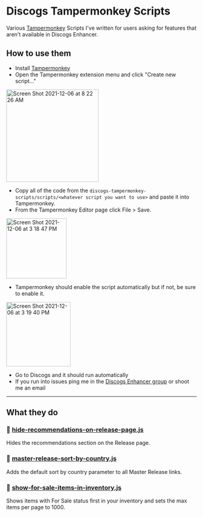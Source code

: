 # Discogs Tampermonkey Scripts
Various [Tampermonkey](https://chrome.google.com/webstore/detail/tampermonkey/dhdgffkkebhmkfjojejmpbldmpobfkfo?hl=en) Scripts I've written for users asking for features that aren't available in Discogs Enhancer.

## How to use them

- Install [Tampermonkey](https://chrome.google.com/webstore/detail/tampermonkey/dhdgffkkebhmkfjojejmpbldmpobfkfo?hl=en)
- Open the Tampermonkey extension menu and click "Create new script..."
<img width="244" alt="Screen Shot 2021-12-06 at 8 22 26 AM" src="https://user-images.githubusercontent.com/12960237/144938121-b9bfbda8-bb63-4807-a731-cc6b1cb41871.png">

- Copy all of the code from the `discogs-tampermonkey-scripts/scripts/<whatever script you want to use>` and paste it into Tampermonkey.
- From the Tampermonkey Editor page click File > Save.

<img width="159" alt="Screen Shot 2021-12-06 at 3 18 47 PM" src="https://user-images.githubusercontent.com/12960237/144938226-d9002f3f-42c6-4ff3-a31a-95c11737c69b.png">

- Tampermonkey should enable the script automatically but if not, be sure to enable it.


<img width="170" alt="Screen Shot 2021-12-06 at 3 19 40 PM" src="https://user-images.githubusercontent.com/12960237/144938295-9799e296-9c24-475a-80a1-7c1f4367d8f9.png">

- Go to Discogs and it should run automatically
- If you run into issues ping me in the [Discogs Enhancer group](https://www.discogs.com/group/9136) or shoot me an email

---

## What they do

### 🔘 [hide-recommendations-on-release-page.js](https://github.com/salcido/discogs-tampermonkey-scripts/blob/master/scripts/hide-recommendations-on-release-page.js)
Hides the recommendations section on the Release page.

### 🔘 [master-release-sort-by-country.js](https://github.com/salcido/discogs-tampermonkey-scripts/blob/master/scripts/master-release-sort-by-country.js)
Adds the default sort by country parameter to all Master Release links.

### 🔘 [show-for-sale-items-in-inventory.js](https://github.com/salcido/discogs-tampermonkey-scripts/blob/master/scripts/show-for-sale-items-in-inventory.js)
Shows items with For Sale status first in your inventory and sets the max items per page to 1000.
